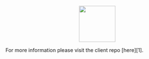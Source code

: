 <p align="center">
  <img src="https://user-images.githubusercontent.com/34469795/50239083-65c9d700-037e-11e9-9fbc-5fef01bf680e.png" height="100" />
</p>
For more information please visit the client repo [here][1].


[1]: (https://github.com/thinkful-ei24/mountain-men-client) 
